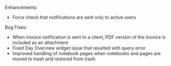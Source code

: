 Enhancements:

* Force check that notifications are sent only to active users

Bug Fixes:

* When invoice notification is sent to a client, PDF version of the invoice is included as an attachment
* Fixed Day Overview widget issue that resulted with query error
* Improved handling of notebook pages when notebooks and pages are moved to trash and restored from trash